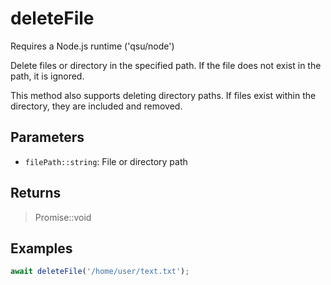 # deleteFile <Badge type="tip" text="JavaScript" />

<span class="node-required">Requires a Node.js runtime ('qsu/node')</span>

Delete files or directory in the specified path. If the file does not exist in the path, it is ignored.

This method also supports deleting directory paths. If files exist within the directory, they are included and removed.

## Parameters

- `filePath::string`: File or directory path

## Returns

> Promise::void

## Examples

```javascript
await deleteFile('/home/user/text.txt');
```
